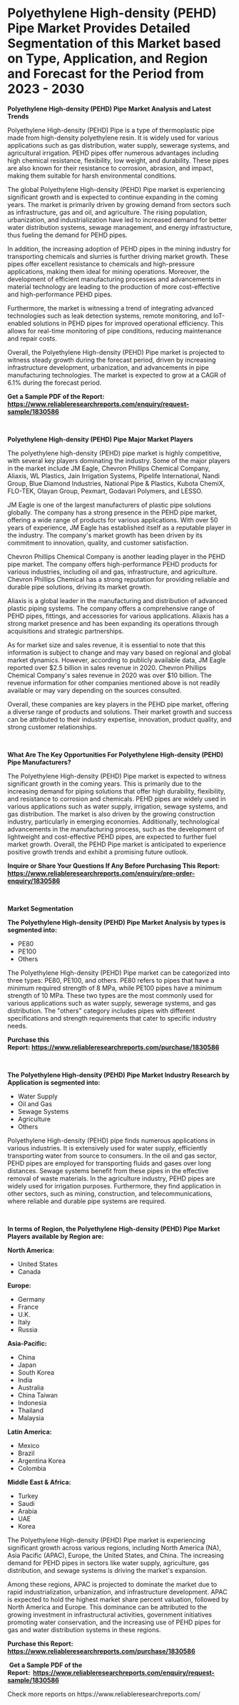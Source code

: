 <p><h1>Polyethylene High-density (PEHD) Pipe Market Provides Detailed Segmentation of this Market based on Type, Application, and Region and Forecast for the Period from 2023 - 2030</h1></p><p><strong>Polyethylene High-density (PEHD) Pipe Market Analysis and Latest Trends</strong></p>
<p><p>Polyethylene High-density (PEHD) Pipe is a type of thermoplastic pipe made from high-density polyethylene resin. It is widely used for various applications such as gas distribution, water supply, sewerage systems, and agricultural irrigation. PEHD pipes offer numerous advantages including high chemical resistance, flexibility, low weight, and durability. These pipes are also known for their resistance to corrosion, abrasion, and impact, making them suitable for harsh environmental conditions.</p><p>The global Polyethylene High-density (PEHD) Pipe market is experiencing significant growth and is expected to continue expanding in the coming years. The market is primarily driven by growing demand from sectors such as infrastructure, gas and oil, and agriculture. The rising population, urbanization, and industrialization have led to increased demand for better water distribution systems, sewage management, and energy infrastructure, thus fueling the demand for PEHD pipes.</p><p>In addition, the increasing adoption of PEHD pipes in the mining industry for transporting chemicals and slurries is further driving market growth. These pipes offer excellent resistance to chemicals and high-pressure applications, making them ideal for mining operations. Moreover, the development of efficient manufacturing processes and advancements in material technology are leading to the production of more cost-effective and high-performance PEHD pipes.</p><p>Furthermore, the market is witnessing a trend of integrating advanced technologies such as leak detection systems, remote monitoring, and IoT-enabled solutions in PEHD pipes for improved operational efficiency. This allows for real-time monitoring of pipe conditions, reducing maintenance and repair costs.</p><p>Overall, the Polyethylene High-density (PEHD) Pipe market is projected to witness steady growth during the forecast period, driven by increasing infrastructure development, urbanization, and advancements in pipe manufacturing technologies. The market is expected to grow at a CAGR of 6.1% during the forecast period.</p></p>
<p><strong>Get a Sample PDF of the Report:&nbsp; <a href="https://www.reliableresearchreports.com/enquiry/request-sample/1830586">https://www.reliableresearchreports.com/enquiry/request-sample/1830586</a></strong></p>
<p>&nbsp;</p>
<p><strong>Polyethylene High-density (PEHD) Pipe Major Market Players</strong></p>
<p><p>The polyethylene high-density (PEHD) pipe market is highly competitive, with several key players dominating the industry. Some of the major players in the market include JM Eagle, Chevron Phillips Chemical Company, Aliaxis, WL Plastics, Jain Irrigation Systems, Pipelife International, Nandi Group, Blue Diamond Industries, National Pipe & Plastics, Kubota ChemiX, FLO-TEK, Olayan Group, Pexmart, Godavari Polymers, and LESSO.</p><p>JM Eagle is one of the largest manufacturers of plastic pipe solutions globally. The company has a strong presence in the PEHD pipe market, offering a wide range of products for various applications. With over 50 years of experience, JM Eagle has established itself as a reputable player in the industry. The company's market growth has been driven by its commitment to innovation, quality, and customer satisfaction.</p><p>Chevron Phillips Chemical Company is another leading player in the PEHD pipe market. The company offers high-performance PEHD products for various industries, including oil and gas, infrastructure, and agriculture. Chevron Phillips Chemical has a strong reputation for providing reliable and durable pipe solutions, driving its market growth.</p><p>Aliaxis is a global leader in the manufacturing and distribution of advanced plastic piping systems. The company offers a comprehensive range of PEHD pipes, fittings, and accessories for various applications. Aliaxis has a strong market presence and has been expanding its operations through acquisitions and strategic partnerships.</p><p>As for market size and sales revenue, it is essential to note that this information is subject to change and may vary based on regional and global market dynamics. However, according to publicly available data, JM Eagle reported over $2.5 billion in sales revenue in 2020. Chevron Phillips Chemical Company's sales revenue in 2020 was over $10 billion. The revenue information for other companies mentioned above is not readily available or may vary depending on the sources consulted.</p><p>Overall, these companies are key players in the PEHD pipe market, offering a diverse range of products and solutions. Their market growth and success can be attributed to their industry expertise, innovation, product quality, and strong customer relationships.</p></p>
<p>&nbsp;</p>
<p><strong>What Are The Key Opportunities For Polyethylene High-density (PEHD) Pipe Manufacturers?</strong></p>
<p><p>The Polyethylene High-density (PEHD) Pipe market is expected to witness significant growth in the coming years. This is primarily due to the increasing demand for piping solutions that offer high durability, flexibility, and resistance to corrosion and chemicals. PEHD pipes are widely used in various applications such as water supply, irrigation, sewage systems, and gas distribution. The market is also driven by the growing construction industry, particularly in emerging economies. Additionally, technological advancements in the manufacturing process, such as the development of lightweight and cost-effective PEHD pipes, are expected to further fuel market growth. Overall, the PEHD Pipe market is anticipated to experience positive growth trends and exhibit a promising future outlook.</p></p>
<p><strong>Inquire or Share Your Questions If Any Before Purchasing This Report: <a href="https://www.reliableresearchreports.com/enquiry/pre-order-enquiry/1830586">https://www.reliableresearchreports.com/enquiry/pre-order-enquiry/1830586</a></strong></p>
<p>&nbsp;</p>
<p><strong>Market Segmentation</strong></p>
<p><strong>The Polyethylene High-density (PEHD) Pipe Market Analysis by types is segmented into:</strong></p>
<p><ul><li>PE80</li><li>PE100</li><li>Others</li></ul></p>
<p><p>The Polyethylene High-density (PEHD) Pipe market can be categorized into three types: PE80, PE100, and others. PE80 refers to pipes that have a minimum required strength of 8 MPa, while PE100 pipes have a minimum strength of 10 MPa. These two types are the most commonly used for various applications such as water supply, sewerage systems, and gas distribution. The "others" category includes pipes with different specifications and strength requirements that cater to specific industry needs.</p></p>
<p><strong>Purchase this Report:&nbsp;<a href="https://www.reliableresearchreports.com/purchase/1830586">https://www.reliableresearchreports.com/purchase/1830586</a></strong></p>
<p>&nbsp;</p>
<p><strong>The Polyethylene High-density (PEHD) Pipe Market Industry Research by Application is segmented into:</strong></p>
<p><ul><li>Water Supply</li><li>Oil and Gas</li><li>Sewage Systems</li><li>Agriculture</li><li>Others</li></ul></p>
<p><p>Polyethylene High-density (PEHD) pipe finds numerous applications in various industries. It is extensively used for water supply, efficiently transporting water from source to consumers. In the oil and gas sector, PEHD pipes are employed for transporting fluids and gases over long distances. Sewage systems benefit from these pipes in the effective removal of waste materials. In the agriculture industry, PEHD pipes are widely used for irrigation purposes. Furthermore, they find application in other sectors, such as mining, construction, and telecommunications, where reliable and durable pipe systems are required.</p></p>
<p>&nbsp;</p>
<p><strong>In terms of Region, the Polyethylene High-density (PEHD) Pipe Market Players available by Region are:</strong></p>
<p>
    <p> <strong> North America: </strong>
        <ul>
            <li>United States</li>
            <li>Canada</li>
        </ul>
        </p> 
    <p> <strong> Europe: </strong>
        <ul>
            <li>Germany</li>
            <li>France</li>
            <li>U.K.</li>
            <li>Italy</li>
            <li>Russia</li>
        </ul>
        </p> 
    <p> <strong> Asia-Pacific: </strong>
        <ul>
            <li>China</li>
            <li>Japan</li>
            <li>South Korea</li>
            <li>India</li>
            <li>Australia</li>
            <li>China Taiwan</li>
            <li>Indonesia</li>
            <li>Thailand</li>
            <li>Malaysia</li>
        </ul>
        </p> 
    <p> <strong> Latin America: </strong>
        <ul>
            <li>Mexico</li>
            <li>Brazil</li>
            <li>Argentina Korea</li>
            <li>Colombia</li>
        </ul>
        </p> 
    <p> <strong> Middle East & Africa: </strong>
        <ul>
            <li>Turkey</li>
            <li>Saudi</li>
            <li>Arabia</li>
            <li>UAE</li>
            <li>Korea</li>
        </ul>
    </p>
    </p>
<p><p>The Polyethylene High-density (PEHD) Pipe market is experiencing significant growth across various regions, including North America (NA), Asia Pacific (APAC), Europe, the United States, and China. The increasing demand for PEHD pipes in sectors like water supply, agriculture, gas distribution, and sewage systems is driving the market's expansion. </p><p>Among these regions, APAC is projected to dominate the market due to rapid industrialization, urbanization, and infrastructure development. APAC is expected to hold the highest market share percent valuation, followed by North America and Europe. This dominance can be attributed to the growing investment in infrastructural activities, government initiatives promoting water conservation, and the increasing use of PEHD pipes for gas and water distribution systems in these regions.</p></p>
<p><strong>Purchase this Report: <a href="https://www.reliableresearchreports.com/purchase/1830586">https://www.reliableresearchreports.com/purchase/1830586</a></strong></p>
<p>&nbsp;<strong>Get a Sample PDF of the Report:&nbsp;&nbsp;<a href="https://www.reliableresearchreports.com/enquiry/request-sample/1830586">https://www.reliableresearchreports.com/enquiry/request-sample/1830586</a></strong></p>
<p><strong></strong></p>
<p>Check more reports on https://www.reliableresearchreports.com/</p>